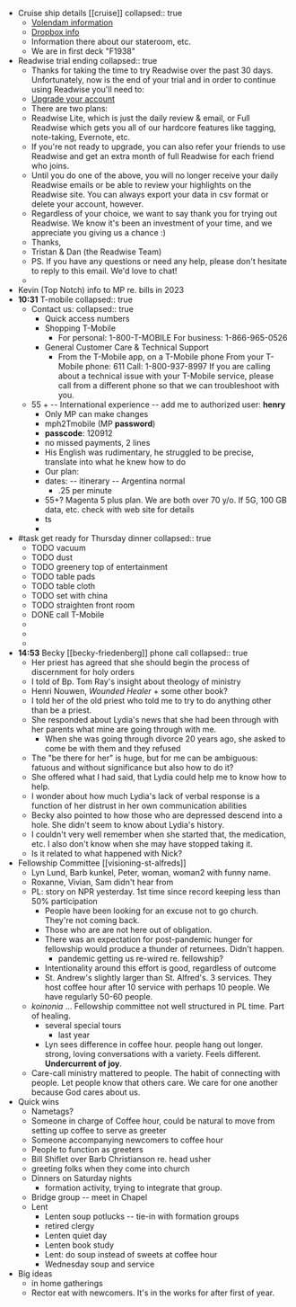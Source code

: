 - Cruise ship details [[cruise]]
  collapsed:: true
	- [Volendam information](https://www.hollandamerica.com/en_US/cruise-ships/ms-volendam/5.html)
	- [Dropbox info](https://www.dropbox.com/home/shared-stuff/Shared-Dropbox/Travel/Cruise%202023)
	- Information there about our stateroom, etc.
	- We are in first deck "F1938"
- Readwise trial ending
  collapsed:: true
	- Thanks for taking the time to try Readwise over the past 30 days. Unfortunately, now is the end of your trial and in order to continue using Readwise you'll need to:
	- [Upgrade your account](https://readwise.io/upgrade?ref=downgrade&et=fcb3794b-fb42-4b27-a730-79cf1d7d05ff)
	- There are two plans:
	- Readwise Lite, which is just the daily review & email, or
	    Full Readwise which gets you all of our hardcore features like tagging, note-taking, Evernote, etc.
	- If you're not ready to upgrade, you can also refer your friends to use Readwise and get an extra month of full Readwise for each friend who joins.
	- Until you do one of the above, you will no longer receive your daily Readwise emails or be able to review your highlights on the Readwise site. You can always export your data in csv format or delete your account, however.
	- Regardless of your choice, we want to say thank you for trying out Readwise. We know it's been an investment of your time, and we appreciate you giving us a chance :)
	- Thanks,
	- Tristan & Dan (the Readwise Team)
	- PS. If you have any questions or need any help, please don't hesitate to reply to this email. We'd love to chat!
	-
- Kevin (Top Notch) info to MP re. bills in 2023
- **10:31** T-mobile
  collapsed:: true
	- Contact us:
	  collapsed:: true
		- Quick access numbers
		- Shopping T-Mobile
			- For personal: 1-800-T-MOBILE
			  For business: 1-866-965-0526
		- General Customer Care & Technical Support
			- From the T-Mobile app, on a T-Mobile phone
			  From your T-Mobile phone: 611
			  Call: 1-800-937-8997
			  If you are calling about a technical issue with your T-Mobile service, please call from a different phone so that we can troubleshoot with you.
	- 55 + -- International experience -- add me to authorized user:  **henry**
		- Only MP can make changes
		- mph2Tmobile (MP **password**)
		- **passcode**: 120912
		- no missed payments, 2 lines
		- His English was rudimentary, he struggled to be precise, translate into what he knew how to do
		- Our plan:
		- dates: -- itinerary -- Argentina normal
			- .25 per minute
		- 55+? Magenta 5 plus plan. We are both over 70 y/o. If 5G, 100 GB data, etc. check with web site for details
		- ts
		-
- #task get ready for Thursday dinner
  collapsed:: true
	- TODO vacuum
	- TODO dust
	- TODO greenery top of entertainment
	- TODO table pads
	- TODO table cloth
	- TODO set with china
	- TODO straighten front room
	- DONE call T-Mobile
	-
	-
	-
- **14:53** Becky [[becky-friedenberg]] phone call
  collapsed:: true
	- Her priest has agreed that she should begin the process of discernment for holy orders
	- I told of Bp. Tom Ray's insight about theology of ministry
	- Henri Nouwen, *Wounded Healer* + some other book?
	- I told her of the old priest who told me to try to do anything other than be a priest.
	- She responded about Lydia's news that she had been through with her parents what mine are going through with me.
		- When she was going through divorce 20 years ago, she asked to come be with them and they refused
	- The "be there for her" is huge, but for me can be ambiguous: fatuous and without significance but also how to do it?
	- She offered what I had said, that Lydia could help me to know how to help.
	- I wonder about how much Lydia's lack of verbal response is a function of her distrust in her own communication abilities
	- Becky also pointed to how those who are depressed descend into a hole. She didn't seem to know about Lydia's history.
	- I couldn't very well remember when she started that, the medication, etc. I also don't know when she may have stopped taking it.
	- Is it related to what happened with Nick?
- Fellowship Committee [[visioning-st-alfreds]]
	- Lyn Lund, Barb kunkel, Peter, woman, woman2 with funny name.
	- Roxanne, Vivian, Sam didn't hear from
	- PL: story on NPR yesterday. 1st time since record keeping less than 50% participation
		- People have been looking for an excuse not to go church. They're not coming back.
		- Those who are are not here out of obligation.
		- There was an expectation for post-pandemic hunger for fellowship would produce a thunder of returnees. Didn't happen.
			- pandemic getting us re-wired re. fellowship?
		- Intentionality around this effort is good, regardless of outcome
		- St. Andrew's slightly larger than St. Alfred's. 3 services. They host coffee hour after 10 service with perhaps 10 people. We have regularly 50-60 people.
	- *koinonia* ... Fellowship committee not well structured in PL time. Part of healing.
		- several special tours
			- last year
		- Lyn sees difference in coffee hour. people hang out longer. strong, loving conversations with a variety. Feels different. **Undercurrent of joy**.
	- Care-call ministry mattered to people. The habit of connecting with people. Let people know that others care. We care for one another because God cares about us.
- Quick wins
	- Nametags?
	- Someone in charge of Coffee hour, could be natural to move from setting up coffee to serve as greeter
	- Someone accompanying newcomers to coffee hour
	- People to function as greeters
	- Bill Shiflet over Barb Christianson re. head usher
	- greeting folks when they come into church
	- Dinners on Saturday nights
		- formation activity, trying to integrate that group.
	- Bridge group -- meet in Chapel
	- Lent
		- Lenten soup potlucks -- tie-in with formation groups
		- retired clergy
		- Lenten quiet day
		- Lenten book study
		- Lent: do soup instead of sweets at coffee hour
		- Wednesday soup and service
- Big ideas
	- in home gatherings
	- Rector eat with newcomers. It's in the works for after first of year.